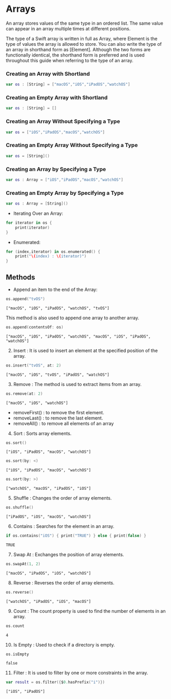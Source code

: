 # Arrays
An array stores values of the same type in an ordered list. The same value can appear in an array multiple times at different positions.

The type of a Swift array is written in full as Array<Element>, where Element is the type of values the array is allowed to store. You can also write the type of an array in shorthand form as [Element]. Although the two forms are functionally identical, the shorthand form is preferred and is used throughout this guide when referring to the type of an array.

### Creating an Array with Shortland   
```swift
var os : [String] = ["macOS","iOS","iPadOS","watchOS"]
```
 ### Creating an Empty Array with Shortland
```swift
var os : [String] = []
```
### Creating an Array Without Specifying a Type
```swift
var os = ["iOS","iPadOS","macOS","watchOS"]
```   
### Creating an Empty Array Without Specifying a Type
```swift
var os = [String]()
```
### Creating an Array by Specifying a Type
```swift
var os : Array = ["iOS","iPadOS","macOS","watchOS"]
```
### Creating an Empty Array by Specifying a Type
```swift
var os : Array = [String]()
```
- Iterating Over an Array:
```swift
for iterator in os {
    print(iterator)
}
```
- Enumerated:
```swift
for (index,iterator) in os.enumerated() {
    print("\(index) : \(iterator)")
}
```

## Methods
- Append an item to the end of the Array:
```swift
os.append("tvOS")
```
```
["macOS", "iOS", "iPadOS", "watchOS", "tvOS"]
```
This method is also used to append one array to another array.
```swift
os.append(contentsOf: os)
```
```
["macOS", "iOS", "iPadOS", "watchOS", "macOS", "iOS", "iPadOS", "watchOS"]
```
2. Insert : It is used to insert an element at the specified position of the array.
```swift
os.insert("tvOS", at: 2)
```
```
["macOS", "iOS", "tvOS", "iPadOS", "watchOS"]
```
3. Remove : The method is used to extract items from an array.
```swift
os.remove(at: 2)
```
```
["macOS", "iOS", "watchOS"]
```
- removeFirst() : to remove the first element.
- removeLast() :  to remove the last element.
- removeAll() : to remove all elements of an array
4. Sort : Sorts array elements.
```swift
os.sort()
```
```
["iOS", "iPadOS", "macOS", "watchOS"]
```
```swift
os.sort(by: <)
```
```
["iOS", "iPadOS", "macOS", "watchOS"]
```
```swift
os.sort(by: >)
```
```
["watchOS", "macOS", "iPadOS", "iOS"]
```
5. Shuffle : Changes the order of array elements.
```swift
os.shuffle()
```
```
["iPadOS", "iOS", "macOS", "watchOS"]
```
6. Contains : Searches for the element in an array.
```swift
if os.contains("iOS") { print("TRUE") } else { print(false) }
```
```
TRUE
```
7. Swap At : Exchanges the position of array elements.
```swift
os.swapAt(1, 2)
```
```
["macOS", "iPadOS", "iOS", "watchOS"]
```
8. Reverse : Reverses the order of array elements.
```swift
os.reverse()
```
```
["watchOS", "iPadOS", "iOS", "macOS"]
```
9. Count : The count property is used to find the number of elements in an array.
```swift
os.count
```
```
4
```
10. Is Empty : Used to check if a directory is empty.
```swift
os.isEmpty
```
```
false
```
11. Filter : It is used to filter by one or more constraints in the array.
```swift
var result = os.filter({$0.hasPrefix("i")})
```
```
["iOS", "iPadOS"]
```
